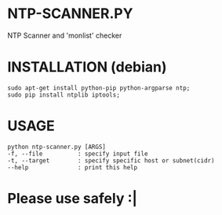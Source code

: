 # NTP-SCANNER.PY

NTP Scanner and 'monlist' checker

# INSTALLATION (debian)
	sudo apt-get install python-pip python-argparse ntp; 
	sudo pip install ntplib iptools;


# USAGE
	python ntp-scanner.py [ARGS]
	-f, --file          : specify input file 
	-t, --target        : specify specific host or subnet(cidr)
	--help              : print this help
    
# Please use safely :|
